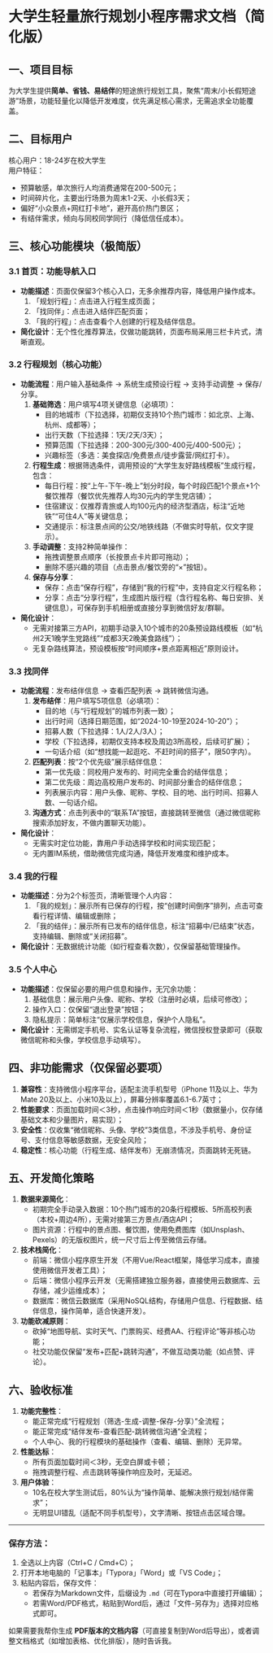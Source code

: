 # 大学生轻量旅行规划小程序需求文档（简化版）
## 一、项目目标  
为大学生提供**简单、省钱、易结伴**的短途旅行规划工具，聚焦“周末/小长假短途游”场景，功能轻量化以降低开发难度，优先满足核心需求，无需追求全功能覆盖。


## 二、目标用户  
核心用户：18-24岁在校大学生  
用户特征：  
- 预算敏感，单次旅行人均消费通常在200-500元；  
- 时间碎片化，主要出行场景为周末1-2天、小长假3天；  
- 偏好“小众景点+网红打卡地”，避开高价热门景区；  
- 有结伴需求，倾向与同校同学同行（降低信任成本）。


## 三、核心功能模块（极简版）
### 3.1 首页：功能导航入口  
- **功能描述**：页面仅保留3个核心入口，无多余推荐内容，降低用户操作成本。  
  1. 「规划行程」：点击进入行程生成页面；  
  2. 「找同伴」：点击进入结伴匹配页面；  
  3. 「我的行程」：点击查看个人创建的行程及结伴信息。  
- **简化设计**：无个性化推荐算法，仅做功能跳转，页面布局采用三栏卡片式，清晰直观。


### 3.2 行程规划（核心功能）  
- **功能流程**：用户输入基础条件 → 系统生成预设行程 → 支持手动调整 → 保存/分享。  
  1. **基础筛选**：用户填写4项关键信息（必填项）：  
     - 目的地城市（下拉选择，初期仅支持10个热门城市：如北京、上海、杭州、成都等）；  
     - 出行天数（下拉选择：1天/2天/3天）；  
     - 预算范围（下拉选择：200-300元/300-400元/400-500元）；  
     - 兴趣标签（多选：美食探店/免费景点/徒步露营/网红打卡）。  
  2. **行程生成**：根据筛选条件，调用预设的“大学生友好路线模板”生成行程，包含：  
     - 每日行程：按“上午-下午-晚上”划分时段，每个时段匹配1个景点+1个餐饮推荐（餐饮优先推荐人均30元内的学生党店铺）；  
     - 住宿建议：仅推荐青旅或人均100元内的经济型酒店，标注“近地铁”“可住4人”等关键信息；  
     - 交通提示：标注景点间的公交/地铁线路（不做实时导航，仅文字提示）。  
  3. **手动调整**：支持2种简单操作：  
     - 拖拽调整景点顺序（长按景点卡片即可拖动）；  
     - 删除不感兴趣的项目（点击景点/餐饮旁的“×”按钮）。  
  4. **保存与分享**：  
     - 保存：点击“保存行程”，存储到“我的行程”中，支持自定义行程名称；  
     - 分享：点击“分享行程”，生成图片版行程（含行程名称、每日安排、关键信息），可保存到手机相册或直接分享到微信好友/群聊。  
- **简化设计**：  
  - 无需对接第三方API，初期手动录入10个城市的20条预设路线模板（如“杭州2天1晚学生党路线”“成都3天2晚美食路线”）；  
  - 无复杂路线算法，预设模板按“时间顺序+景点距离相近”原则设计。


### 3.3 找同伴  
- **功能流程**：发布结伴信息 → 查看匹配列表 → 跳转微信沟通。  
  1. **发布结伴**：用户填写5项信息（必填项）：  
     - 目的地（与“行程规划”的城市列表一致）；  
     - 出行时间（选择日期范围，如“2024-10-19至2024-10-20”）；  
     - 招募人数（下拉选择：1人/2人/3人）；  
     - 学校（下拉选择，初期仅支持本校及周边3所高校，后续可扩展）；  
     - 一句话介绍（如“想找能一起逛吃、不赶时间的搭子”，限50字内）。  
  2. **匹配列表**：按“2个优先级”展示结伴信息：  
     - 第一优先级：同校用户发布的、时间完全重合的结伴信息；  
     - 第二优先级：周边高校用户发布的、时间部分重合的结伴信息；  
     - 列表展示内容：用户头像、昵称、学校、目的地、出行时间、招募人数、一句话介绍。  
  3. **沟通方式**：点击列表中的“联系TA”按钮，直接跳转至微信（通过微信昵称搜索添加好友，不做内置聊天功能）。  
- **简化设计**：  
  - 无需实时定位功能，靠用户手动选择学校和时间实现匹配；  
  - 无内置IM系统，借助微信完成沟通，降低开发难度和维护成本。


### 3.4 我的行程  
- **功能描述**：分为2个标签页，清晰管理个人内容：  
  1. 「我的规划」：展示所有已保存的行程，按“创建时间倒序”排列，点击可查看行程详情、编辑或删除；  
  2. 「我的结伴」：展示所有已发布的结伴信息，标注“招募中/已结束”状态，支持编辑、删除或“关闭招募”。  
- **简化设计**：无数据统计功能（如行程查看次数），仅保留基础管理操作。


### 3.5 个人中心  
- **功能描述**：仅保留必要的用户信息和操作，无冗余功能：  
  1. 基础信息：展示用户头像、昵称、学校（注册时必填，后续可修改）；  
  2. 操作入口：仅保留“退出登录”按钮；  
  3. 隐私提示：简单标注“仅展示学校信息，保护个人隐私”。  
- **简化设计**：无需绑定手机号、实名认证等复杂流程，微信授权登录即可（获取微信昵称和头像，学校信息手动填写）。


## 四、非功能需求（仅保留必要项）
1. **兼容性**：支持微信小程序平台，适配主流手机型号（iPhone 11及以上、华为Mate 20及以上、小米10及以上），屏幕分辨率覆盖6.1-6.7英寸；  
2. **性能要求**：页面加载时间＜3秒，点击操作响应时间＜1秒（数据量小，仅存储基础文本和少量图片，易实现）；  
3. **安全性**：仅收集“微信昵称、头像、学校”3类信息，不涉及手机号、身份证号、支付信息等敏感数据，无安全风险；  
4. **稳定性**：核心功能（行程生成、结伴发布）无崩溃情况，页面跳转无死链。


## 五、开发简化策略
1. **数据来源简化**：  
   - 初期完全手动录入数据：10个热门城市的20条行程模板、5所高校列表（本校+周边4所），无需对接第三方景点/酒店API；  
   - 图片资源：行程中的景点图、餐饮图，使用免费图库（如Unsplash、Pexels）的无版权图片，统一尺寸后上传至微信云存储。  
2. **技术栈简化**：  
   - 前端：微信小程序原生开发（不用Vue/React框架，降低学习成本，直接使用微信开发者工具）；  
   - 后端：微信小程序云开发（无需搭建独立服务器，直接使用云数据库、云存储，减少运维成本）；  
   - 数据库：微信云数据库（采用NoSQL结构，存储用户信息、行程数据、结伴信息，操作简单，适合快速开发）。  
3. **功能砍减原则**：  
   - 砍掉“地图导航、实时天气、门票购买、经费AA、行程评论”等非核心功能；  
   - 社交功能仅保留“发布+匹配+跳转沟通”，不做互动类功能（如点赞、评论）。


## 六、验收标准
1. **功能完整性**：  
   - 能正常完成“行程规划（筛选-生成-调整-保存-分享）”全流程；  
   - 能正常完成“结伴发布-查看匹配-跳转微信沟通”全流程；  
   - 个人中心、我的行程模块的基础操作（查看、编辑、删除）无异常。  
2. **性能达标**：  
   - 所有页面加载时间＜3秒，无空白屏或卡顿；  
   - 拖拽调整行程、点击跳转等操作响应及时，无延迟。  
3. **用户体验**：  
   - 10名在校大学生测试后，80%认为“操作简单、能解决旅行规划/结伴需求”；  
   - 无明显UI错乱（适配不同手机型号），文字清晰、按钮点击区域合理。


---

### 保存方法：  
1. 全选以上内容（Ctrl+C / Cmd+C）；  
2. 打开本地电脑的「记事本」「Typora」「Word」或「VS Code」；  
3. 粘贴内容后，保存文件：  
   - 若保存为Markdown文件，后缀设为 `.md`（可在Typora中直接打开编辑）；  
   - 若需Word/PDF格式，粘贴到Word后，通过「文件-另存为」选择对应格式即可。

如果需要我帮你生成 **PDF版本的文档内容**（可直接复制到Word后导出），或者调整文档格式（如增加表格、优化排版），随时告诉我。